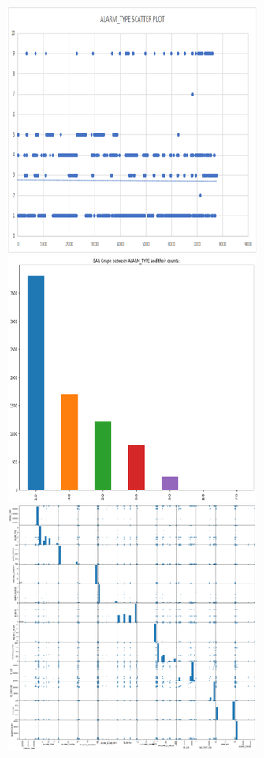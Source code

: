 <img width="900" height="500" src="images/alarm_type_scatter.png">

<img width="900" height="500" src="images/bar_alarm_type_vs_count.png">

<img width="900" height="500" src="images/corelation_graph.png">
